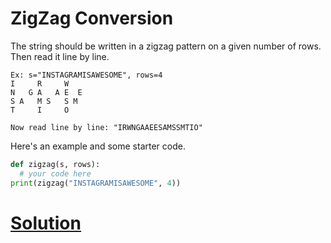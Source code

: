 # ZigZag Conversion

The string should be written in a zigzag pattern on a given number of rows. Then read it line by line.

```
Ex: s="INSTAGRAMISAWESOME", rows=4
I     R     W
N   G A   A E  E
S A   M S   S M 
T     I     O

Now read line by line: "IRWNGAAEESAMSSMTIO"
```

Here's an example and some starter code.

```python
def zigzag(s, rows):
  # your code here
print(zigzag("INSTAGRAMISAWESOME", 4))
```

# [Solution](solution.md)